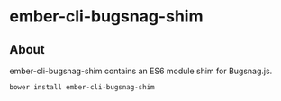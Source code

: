 # ember-cli-bugsnag-shim

About
-----

ember-cli-bugsnag-shim contains an ES6 module shim for Bugsnag.js.

`bower install ember-cli-bugsnag-shim`

